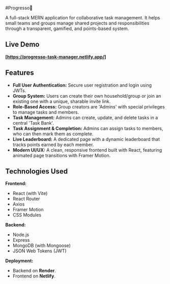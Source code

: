 #Progresso🏡

A full-stack MERN application for collaborative task management. It helps small teams and groups manage shared projects and responsibilities through a transparent, gamified, and points-based system.

## Live Demo

**[https://progresso-task-manager.netlify.app/]**

## Features

- **Full User Authentication:** Secure user registration and login using JWTs.
- **Group System:** Users can create their own household/group or join an existing one with a unique, sharable invite link.
- **Role-Based Access:** Group creators are 'Admins' with special privileges to manage tasks and members.
- **Task Management:** Admins can create, update, and delete tasks in a central 'Task Bank'.
- **Task Assignment & Completion:** Admins can assign tasks to members, who can then mark them as complete.
- **Live Leaderboard:** A dedicated page with a dynamic leaderboard that tracks points earned by each member.
- **Modern UI/UX:** A clean, responsive frontend built with React, featuring animated page transitions with Framer Motion.

## Technologies Used

**Frontend:**
- React (with Vite)
- React Router
- Axios
- Framer Motion
- CSS Modules

**Backend:**
- Node.js
- Express
- MongoDB (with Mongoose)
- JSON Web Tokens (JWT)

**Deployment:**
- Backend on **Render**.
- Frontend on **Netlify**.
